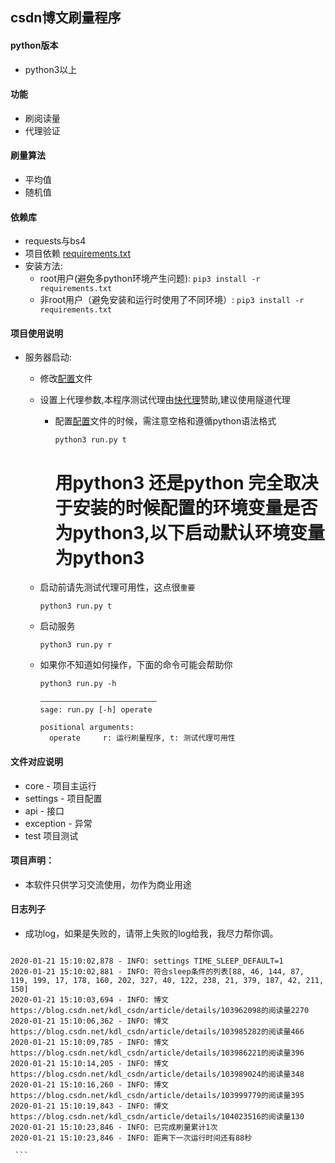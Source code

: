 ## csdn博文刷量程序

#### python版本 
 - python3以上

#### 功能
 - 刷阅读量
 - 代理验证

#### 刷量算法
 - 平均值
 - 随机值

#### 依赖库
 - requests与bs4
 - 项目依赖 [requirements.txt](requirements.txt)
 - 安装方法:
      - root用户(避免多python环境产生问题): `pip3 install -r requirements.txt`
      - 非root用户（避免安装和运行时使用了不同环境）: `pip3 install -r requirements.txt`

#### 项目使用说明
  - 服务器启动:
      - 修改[配置](settings.py)文件
      - 设置上代理参数,本程序测试代理由[快代理](https://www.kuaidaili.com)赞助,建议使用隧道代理
        - 配置[配置](TickerConfig.py)文件的时候，需注意空格和遵循python语法格式
			```
            python3 run.py t
            ```
			# 用python3 还是python 完全取决于安装的时候配置的环境变量是否为python3,以下启动默认环境变量为python3
		
      - 启动前请先测试代理可用性，这点很`重要`
        ```
        python3 run.py t
        ```
      - 启动服务
        ```
        python3 run.py r
        ```
      - 如果你不知道如何操作，下面的命令可能会帮助你
        ```
        python3 run.py -h

        ——————————————————————————
        sage: run.py [-h] operate

        positional arguments:
          operate     r: 运行刷量程序, t: 测试代理可用性
        ```
#### 文件对应说明
  - core - 项目主运行
  - settings - 项目配置
  - api - 接口
  - exception - 异常
  - test  项目测试

#### 项目声明：
  - 本软件只供学习交流使用，勿作为商业用途

#### 日志列子
   - 成功log，如果是失败的，请带上失败的log给我，我尽力帮你调。
     ```
	2020-01-21 15:10:02,878 - INFO: settings TIME_SLEEP_DEFAULT=1
	2020-01-21 15:10:02,881 - INFO: 符合sleep条件的列表[88, 46, 144, 87, 119, 199, 17, 178, 160, 202, 327, 40, 122, 238, 21, 379, 187, 42, 211, 150]
	2020-01-21 15:10:03,694 - INFO: 博文https://blog.csdn.net/kdl_csdn/article/details/103962098的阅读量2270
	2020-01-21 15:10:06,362 - INFO: 博文https://blog.csdn.net/kdl_csdn/article/details/103985282的阅读量466
	2020-01-21 15:10:09,785 - INFO: 博文https://blog.csdn.net/kdl_csdn/article/details/103986221的阅读量396
	2020-01-21 15:10:14,205 - INFO: 博文https://blog.csdn.net/kdl_csdn/article/details/103989024的阅读量348
	2020-01-21 15:10:16,260 - INFO: 博文https://blog.csdn.net/kdl_csdn/article/details/103999779的阅读量395
	2020-01-21 15:10:19,843 - INFO: 博文https://blog.csdn.net/kdl_csdn/article/details/104023516的阅读量130
	2020-01-21 15:10:23,846 - INFO: 已完成刷量累计1次
	2020-01-21 15:10:23,846 - INFO: 距离下一次运行时间还有88秒

     ```
